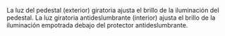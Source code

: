 

La luz del pedestal (exterior) giratoria ajusta el brillo de la iluminación del pedestal.
La luz giratoria antideslumbrante (interior) ajusta el brillo de la iluminación empotrada debajo del protector antideslumbrante.
